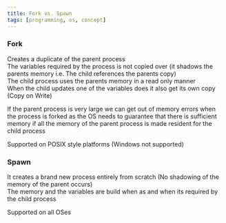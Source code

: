 ```yaml
---
title: Fork vs. Spawn
tags: [programming, os, concept]
---
```


### Fork

Creates a duplicate of the parent process  
The variables required by the process is not copied over (it shadows the parents memory i.e. The child references the parents copy)  
The child process uses the parents memory in a read only manner  
When the child updates one of the variables does it also get its own copy (Copy on Write)

If the parent process is very large we can get out of memory errors when the process is forked as the OS needs to guarantee that there is sufficient memory if all the memory of the parent process is made resident for the child process

Supported on POSIX style platforms (Windows not supported)

### Spawn

It creates a brand new process entirely from scratch (No shadowing of the memory of the parent occurs)  
The memory and the variables are build when as and when its required by the child process

Supported on all OSes